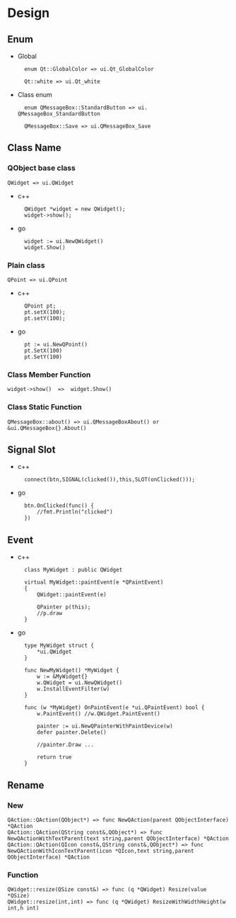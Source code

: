# Design

## Enum

* Global

		enum Qt::GlobalColor => ui.Qt_GlobalColor
		
		Qt::white => ui.Qt_white
	
* Class enum

		enum QMessageBox::StandardButton => ui.	QMessageBox_StandardButton
		
		QMessageBox::Save => ui.QMessageBox_Save

## Class Name

### QObject base class 

	QWidget => ui.QWidget

* c++

		QWidget *widget = new QWidget();
		widget->show();

* go
	
		widget := ui.NewQWidget()
		widget.Show()

###  Plain class

	QPoint => ui.QPoint

* c++
	
		QPoint pt;
		pt.setX(100);
		pt.setY(100);

* go
	
		pt := ui.NewQPoint()
		pt.SetX(100)
		pt.SetY(100)
		
### Class Member Function

	widget->show()	=> 	widget.Show()

### Class Static Function

	QMessageBox::about() => ui.QMessageBoxAbout() or &ui.QMessageBox{}.About()
	
## Signal Slot
	
* c++	

		connect(btn,SIGNAL(clicked()),this,SLOT(onClicked()));
	
* go

		btn.OnClicked(func() {
			//fmt.Println("clicked")
		})	
	

## Event

* c++

		class MyWidget : public QWidget
		
		virtual MyWidget::paintEvent(e *QPaintEvent)
		{
			QWidget::paintEvent(e)
			
			QPainter p(this);			
			//p.draw
		}
		
* go

		type MyWidget struct {
			*ui.QWidget
		}	
		
		func NewMyWidget() *MyWidget {
			w := &MyWidget{}
			w.QWidget = ui.NewQWidget()
			w.InstallEventFilter(w)
		}	
		
		func (w *MyWidget) OnPaintEvent(e *ui.QPaintEvent) bool {
			w.PaintEvent() //w.QWidget.PaintEvent()
			
			painter := ui.NewQPainterWithPaintDevice(w)
			defer painter.Delete()
			
			//painter.Draw ...	
			
			return true
		}
	
## Rename

### New
	QAction::QAction(QObject*) => func NewQAction(parent QObjectInterface) *QAction
	QAction::QAction(QString const&,QObject*) => func NewQActionWithTextParent(text string,parent QObjectInterface) *QAction
	QAction::QAction(QIcon const&,QString const&,QObject*) => func NewQActionWithIconTextParent(icon *QIcon,text string,parent QObjectInterface) *QAction

### Function

	QWidget::resize(QSize const&) => func (q *QWidget) Resize(value *QSize)
	QWidget::resize(int,int) => func (q *QWidget) ResizeWithWidthHeight(w int,h int) 